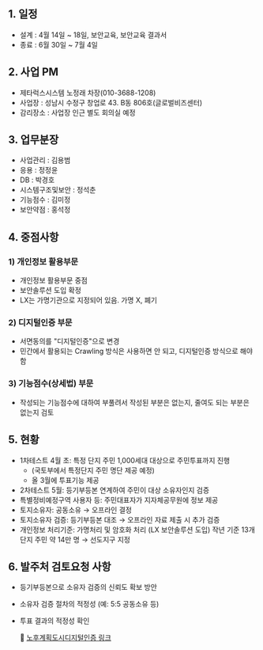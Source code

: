 
## 1. 일정
- 설계 : 4월 14일 ~ 18일, 보안교육, 보안교육 결과서
- 종료 : 6월 30일 ~ 7월 4일
## 2. 사업 PM
- 제타럭스시스템 노정래 차장(010-3688-1208)
- 사업장 : 성남시 수정구 창업로 43. B동 806호(글로벌비즈센터)
- 감리장소 : 사업장 인근 별도 회의실 예정
## 3. 업무분장
- 사업관리 : 김용범
- 응용 : 정정윤
- DB : 박경호
- 시스템구조및보안 : 정석춘
- 기능점수 : 김미정
- 보안약점 : 홍석정
## 4. 중점사항

### 1) 개인정보 활용부문
-  개인정보 활용부문 중점
- 보안솔루션 도입 확정
- LX는 가명기관으로 지정되어 있음. 가명 X, 폐기


### 2) 디지털인증 부문
- 서면동의를 \"디지털인증\"으로 변경
- 민간에서 활용되는 Crawling 방식은 사용하면 안 되고, 디지털인증 방식으로 해야 함

### 3) 기능점수(상세법) 부문
 - 작성되는 기능점수에 대하여 부풀려서 작성된 부분은 없는지, 줄여도 되는 부분은 없는지 검토
## 5. 현황
- 1차테스트 4월 초: 특정 단지 주민 1,000세대 대상으로 주민투표까지 진행
	- (국토부에서 특정단지 주민 명단 제공 예정)
	- 올 3월에 투표기능 제공
- 2차테스트 5월: 등기부등본 연계하여 주민이 대상 소유자인지 검증
- 특별정비예정구역 사용자 등: 주민대표자가 지자체공무원에 정보 제공
- 토지소유자: 공동소유 → 오프라인 결정
- 토지소유자 검증: 등기부등본 대조 → 오프라인 자료 제출 시 추가 검증
- 개인정보 처리기준: 가명처리 및 암호화 처리 (LX 보안솔루션 도입)
작년 기준 13개 단지 주민 약 14만 명 → 선도지구 지정
## 6. 발주처 검토요청 사항
- 등기부등본으로 소유자 검증의 신뢰도 확보 방안
- 소유자 검증 절차의 적정성 (예: 5:5 공동소유 등)
- 투표 결과의 적정성 확인

    <p>
      🔗 <a href="https://flowershow.app/@khopark/audit_public/%EC%97%85%EB%AC%B4/%EA%B0%90%EB%A6%AC/%EB%85%B8%ED%9B%84%EA%B3%84%ED%9E%89%EB%8F%84%EC%8B%9C%EB%94%94%EC%A7%80%ED%84%B8%EC%9D%B8%EC%A6%9D" target="_blank">노후계획도시디지털인증 링크</a>
    </p>



